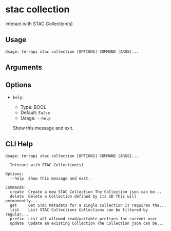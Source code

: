 
# stac collection

 Interact with STAC Collection(s)

## Usage

```
Usage: terrapi stac collection [OPTIONS] COMMAND [ARGS]...
```

## Arguments


## Options

* `help`:
    * Type: BOOL
    * Default: `False`
    * Usage: `--help`

    Show this message and exit.



## CLI Help

```
Usage: terrapi stac collection [OPTIONS] COMMAND [ARGS]...

  Interact with STAC Collection(s)

Options:
  --help  Show this message and exit.

Commands:
  create  Create a new STAC Collection The Collection json can be...
  delete  Delete a Collection defined by its ID This will permanently...
  get     Get STAC Metadata for a single Collection It requires the...
  list    List STAC Collections Collections can be filtered by regular...
  prefix  List all allowed read/writable prefixes for current user
  update  Update an existing Collection The Collection json can be...
```

